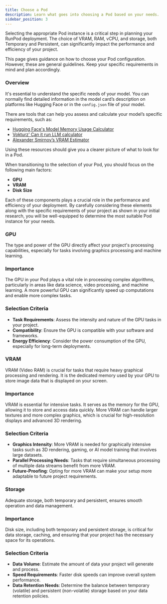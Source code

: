 ```yaml
---
title: Choose a Pod
description: Learn what goes into choosing a Pod based on your needs.
sidebar_position: 3
---
```


Selecting the appropriate Pod instance is a critical step in planning your RunPod deployment. The choice of VRAM, RAM, vCPU, and storage, both Temporary and Persistent, can significantly impact the performance and efficiency of your project.

This page gives guidance on how to choose your Pod configuration. However, these are general guidelines. Keep your specific requirements in mind and plan accordingly.

### Overview

It's essential to understand the specific needs of your model. You can normally find detailed information in the model card’s description on platforms like Hugging Face or in the `config.json` file of your model.

There are tools that can help you assess and calculate your model’s specific requirements, such as:

- [Hugging Face's Model Memory Usage Calculator](https://huggingface.co/spaces/hf-accelerate/model-memory-usage)
- [Vokturz’ Can it run LLM calculator](https://huggingface.co/spaces/Vokturz/can-it-run-llm)
- [Alexander Smirnov’s VRAM Estimator](https://vram.asmirnov.xyz)

Using these resources should give you a clearer picture of what to look for in a Pod.

When transitioning to the selection of your Pod, you should focus on the following main factors:

- **GPU**
- **VRAM**
- **Disk Size**

Each of these components plays a crucial role in the performance and efficiency of your deployment. By carefully considering these elements along with the specific requirements of your project as shown in your initial research, you will be well-equipped to determine the most suitable Pod instance for your needs.

### GPU

The type and power of the GPU directly affect your project's processing capabilities, especially for tasks involving graphics processing and machine learning.

### Importance

The GPU in your Pod plays a vital role in processing complex algorithms, particularly in areas like data science, video processing, and machine learning. A more powerful GPU can significantly speed up computations and enable more complex tasks.

### Selection Criteria

- **Task Requirements**: Assess the intensity and nature of the GPU tasks in your project.
- **Compatibility**: Ensure the GPU is compatible with your software and frameworks.
- **Energy Efficiency**: Consider the power consumption of the GPU, especially for long-term deployments.

### VRAM

VRAM (Video RAM) is crucial for tasks that require heavy graphical processing and rendering. It is the dedicated memory used by your GPU to store image data that is displayed on your screen.

### Importance

VRAM is essential for intensive tasks. It serves as the memory for the GPU, allowing it to store and access data quickly. More VRAM can handle larger textures and more complex graphics, which is crucial for high-resolution displays and advanced 3D rendering.

### Selection Criteria

- **Graphics Intensity**: More VRAM is needed for graphically intensive tasks such as 3D rendering, gaming, or AI model training that involves large datasets.
- **Parallel Processing Needs**: Tasks that require simultaneous processing of multiple data streams benefit from more VRAM.
- **Future-Proofing**: Opting for more VRAM can make your setup more adaptable to future project requirements.

### Storage

Adequate storage, both temporary and persistent, ensures smooth operation and data management.

### Importance

Disk size, including both temporary and persistent storage, is critical for data storage, caching, and ensuring that your project has the necessary space for its operations.

### Selection Criteria

- **Data Volume**: Estimate the amount of data your project will generate and process.
- **Speed Requirements**: Faster disk speeds can improve overall system performance.
- **Data Retention Needs**: Determine the balance between temporary (volatile) and persistent (non-volatile) storage based on your data retention policies.

